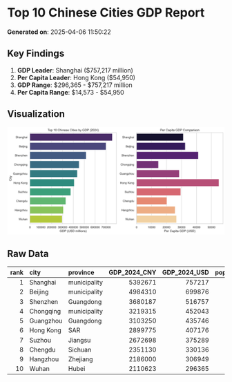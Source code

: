 # Top 10 Chinese Cities GDP Report
**Generated on**: 2025-04-06 11:50:22

## Key Findings
1. **GDP Leader**: Shanghai ($757,217 million)
2. **Per Capita Leader**: Hong Kong ($54,950)
3. **GDP Range**: $296,365 - $757,217 million
4. **Per Capita Range**: $14,573 - $54,950

## Visualization
![GDP Comparison](gdp_comparison.png)

## Raw Data
|   rank | city      | province     |   GDP_2024_CNY |   GDP_2024_USD |   population_millions |   per_capita_gdp_usd |
|-------:|:----------|:-------------|---------------:|---------------:|----------------------:|---------------------:|
|      1 | Shanghai  | municipality |        5392671 |         757217 |                 24.28 |              31186.9 |
|      2 | Beijing   | municipality |        4984310 |         699876 |                 21.54 |              32491.9 |
|      3 | Shenzhen  | Guangdong    |        3680187 |         516757 |                 12.53 |              41241.6 |
|      4 | Chongqing | municipality |        3219315 |         452043 |                 31.02 |              14572.6 |
|      5 | Guangzhou | Guangdong    |        3103250 |         435746 |                 15.31 |              28461.5 |
|      6 | Hong Kong | SAR          |        2899775 |         407176 |                  7.41 |              54949.5 |
|      7 | Suzhou    | Jiangsu      |        2672698 |         375289 |                 12.75 |              29434.4 |
|      8 | Chengdu   | Sichuan      |        2351130 |         330136 |                 16.33 |              20216.5 |
|      9 | Hangzhou  | Zhejiang     |        2186000 |         306949 |                 11.94 |              25707.6 |
|     10 | Wuhan     | Hubei        |        2110623 |         296365 |                 11.12 |              26651.5 |
